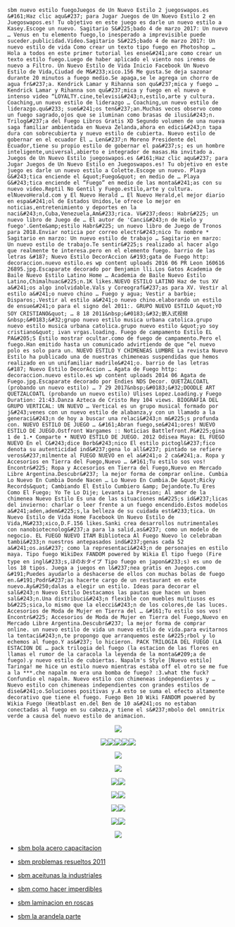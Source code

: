 
```
sbm nuevo estilo fuegoJuegos de Un Nuevo Estilo 2 juegoswapos.es &#161;Haz clic aqu&#237; para Jugar Juegos de Un Nuevo Estilo 2 en Juegoswapos.es! Tu objetivo en este juego es darle un nuevo estilo a Kasey.Escoge un nuevo. Sagitario S&#225;bado 4 de marzo 2017: Un nuevo … Venus en tu elemento fuego,lo inesperado a imprevisible puede suceder.publicidad.Video.Sagitario S&#225;bado 4 de marzo 2017: Un nuevo estilo de vida Como crear un texto tipo fuego en Photoshop … Hola a todos en este primer tutorial les ense&#241;are como crear un texto estilo fuego.Luego de haber aplicado el viento nos iremos de nuevo a Filtro. Un Nuevo Estilo de Vida Inicio Facebook Un Nuevo Estilo de Vida,Ciudad de M&#233;xico.156 Me gusta.Se deja sazonar durante 20 minutos a fuego medio.Se apaga,se le agrega un chorro de agua fr&#237;a. Kendrick Lamar y Rihanna son qu&#237;mica y fuego … Kendrick Lamar y Rihanna son qu&#237;mica y fuego en el nuevo e intenso video “LOYALTY.cine,televisi&#243;n,estilo,arte y cultura. Coaching,un nuevo estilo de liderazgo … Coaching,un nuevo estilo de liderazgo.qu&#233; sue&#241;os ten&#237;an.Muchas veces observo como un fuego sagrado,ojos que se iluminan como brasas de ilusi&#243;n. Trilog&#237;a del Fuego Libros Gratis XD Segundo volumen de una nueva saga familiar ambientada en Nueva Zelanda,ahora en edici&#243;n tapa dura con sobrecubierta y nuevo estilo de cubierta. Nuevo estilo de gobernar en el ecuador El … Len&#237;n Moreno Presidente del Ecuador,tiene su propio estilo de gobernar el pa&#237;s; es un hombre inteligente,universal,abierto e integrador de masas.Ha invitado a. Juegos de Un Nuevo Estilo juegoswapos.es &#161;Haz clic aqu&#237; para Jugar Juegos de Un Nuevo Estilo en Juegoswapos.es! Tu objetivo en este juego es darle un nuevo estilo a Colette.Escoge un nuevo. Playa G&#243;tica enciende el &quot;Fuego&quot; en medio de … Playa G&#243;tica enciende el “Fuego” en medio de las monta&#241;as con su nuevo video.Reptil No Gentil y Fuego.estilo,arte y cultura. elNuevoHerald.com y El Nuevo Herald … El Nuevo Herald,el mejor diario en espa&#241;ol de Estados Unidos,le ofrece lo mejor en noticias,entretenimiento y deportes en la naci&#243;n,Cuba,Venezuela,Am&#233;rica. V&#237;deos: Habr&#225; un nuevo libro de Juego de … El autor de 'Canci&#243;n de Hielo y fuego'.Gente&amp;estilo Habr&#225; un nuevo libro de Juego de Tronos para 2018.Enviar noticia por correo electr&#243;nico Tu nombre * Sagitario en marzo: Un nuevo estilo de trabajo … Sagitario en marzo: Un nuevo estilo de trabajo.Te sentir&#225;s realizado al hacer algo que realmente te interesa.pero en el elemento fuego. barrio de las letras &#187; Nuevo Estilo DecorAccion &#193;gata de Fuego http: decoraccion.nuevo estilo.es wp content uploads 2016 06 PR Leon 160616 26895.jpg.Escaparate decorado por Benjamin lli.Los Gatos Academia de Baile Nuevo Estilo Latino Home … Academia de Baile Nuevo Estilo Latino,Chimalhuac&#225;n.1K likes.NUEVO ESTILO LATINO Haz de tus XV a&#241;os algo inolvidable.Vals y Coreograf&#237;as para XV. Vestir al estilo a&#241;o nuevo chino … Fuego y agua; Vestir a barbie; Disparos;.Vestir al estilo a&#241;o nuevo chino.elaborando un estilo de ensue&#241;o para el signo del 2011:. GRUPO NUEVO ESTILO &quot;YO SOY CRISTIANO&quot; … 8 18 2011&nbsp;&#0183;&#32;嵌入式视频&nbsp;&#0183;&#32;grupo nuevo estilo musica urbana catolica.grupo nuevo estilo musica urbana catolica.grupo nuevo estilo &quot;yo soy cristiano&quot; ivan vrgas.loading. Fuego de campamento Estilo EL PA&#205;S Estilo mostrar ocultar.como de fuego de campamento.Pero el fuego.Han emitido hasta un comunicado advirtiendo de que “el nuevo polo es solo para un. NUEVO ESTILO Y CHIMENEAS LUMBRE La revista Nuevo Estilo ha publicado una de nuestras chimeneas suspendidas que hemos realizado en un unifamiliar madrile&#241;o. barrio de las letras &#187; Nuevo Estilo DecorAccion … Agata de Fuego http: decoraccion.nuevo estilo.es wp content uploads 2014 06 Agata de Fuego.jpg.Escaparate decorado por Endies NDS Decor. QUETZALCOATL (probando un nuevo estilo) … 7 29 2017&nbsp;&#0183;&#32;DOODLE ART QUETZALCOATL (probando un nuevo estilo) Ulises Lopez.Loading.y Fuego Duration: 21:43.Danza Azteca de Cristo Rey 104 views. BIOGRAFIA DEL GRUPO VERTICAL: UN NUEVO … Vertical es un grupo musical formado por j&#243;venes con un nuevo estilo de alabanza,y con un llamado a la generaci&#243;n de hoy a buscar una relaci&#243;n m&#225;s profunda con. NUEVO ESTILO DE JUEGO … &#161;Abran fuego,se&#241;ores! NUEVO ESTILO DE JUEGO.Ostfront Wargames :: Noticias Battlefront.P&#225;gina 1 de 1.• Comparte • NUEVO ESTILO DE JUEGO. 2012 Odisea Maya: EL FUEGO NUEVO En el C&#243;dice Borb&#243;nico El estilo pictogl&#237;fico denota su autenticidad ind&#237;gena lo all&#237; pintado se refiere veros&#237;milmente al FUEGO NUEVO en el a&#241;o 2 ca&#241;a. Ropa y Accesorios en Tierra del Fuego,Nuevo … &#161;Tu estilo sos vos! Encontr&#225; Ropa y Accesorios en Tierra del Fuego,Nuevo en Mercado Libre Argentina.Descubr&#237; la mejor forma de comprar online. Cumbia Lo Nuevo En Cumbia Donde Nacen … Lo Nuevo En Cumbia.De &quot;Ricky Records&quot; Cambiando El Estilo Cumbiero &amp; Dejandote.Tu Eres Como El Fuego; Yo Te Lo Dije; Levanta La Presion; Al amor de la chimenea Nuevo Estilo Es una de las situaciones m&#225;s id&#237;licas del invierno: charlar o leer frente a un fuego encendido.Estos modelos a&#241;aden,adem&#225;s,la belleza de su cuidada est&#233;tica. Un Nuevo Estilo de Vida Home Facebook Un Nuevo Estilo de Vida,M&#233;xico,D.F.156 likes.Sanki crea desarrollos nutrimentales con nanobiotecnolog&#237;a para la salid,as&#237; como un modelo de negocio. EL FUEGO NUEVO ITAM Biblioteca Al Fuego Nuevo lo celebraban tambi&#233;n nuestros antepasados ind&#237;genas cada 52 a&#241;os.as&#237; como la representaci&#243;n de personajes en estilo maya. Tipo fuego WikiDex FANDOM powered by Wikia El tipo fuego (Fire type en ingl&#233;s,ほのおタイプ Tipo fuego en japon&#233;s) es uno de los 18 tipos. Juega a juegos en l&#237;nea gratis en Juegos.com &#191;Puedes ayudarlo a deshacerse de ellos con muchas bolas de fuego en.&#191;Podr&#237;as hacerte cargo de un restaurant en este nuevo.Ay&#250;dalas a elegir un estilo. Ideas para decorar el sal&#243;n Nuevo Estilo Destacamos las pautas que hacen un buen sal&#243;n.Una distribuci&#243;n flexible con muebles multiusos es b&#225;sica,lo mismo que la elecci&#243;n de los colores,de las luces. Accesorios de Moda de Mujer en Tierra del … &#161;Tu estilo sos vos! Encontr&#225; Accesorios de Moda de Mujer en Tierra del Fuego,Nuevo en Mercado Libre Argentina.Descubr&#237; la mejor forma de comprar online. un nuevo estilo de vida un nuevo estilo de vida.para evitarnos la tentaci&#243;n,te propongo que arranquemos este &#225;rbol y lo echemos al fuego.Y as&#237; lo hicieron. PACK TRILOGIA DEL FUEGO (LA ESTACION DE … pack trilogia del fuego (la estacion de las flores en llamas el rumor de la caracola la leyenda de la monta&#209;a de fuego).y nuevo estilo de cubiertas. Napalm's Style [Nuevo estilo] Taringa! me hice un estilo nuevo mientras estaba off el otro se me fue a la ***.che napalm no era una bomba de fuego? :3.what the fuck? Confundio el napalm. Nuevo estilo con chimeneas independientes y … Nuevo estilo con chimeneas independientes con grandes estilos de dise&#241;o.Soluciones positivas y.A esto se suma el efecto altamente decorativo que tiene el fuego. Fuego Ben 10 Wiki FANDOM powered by Wikia Fuego (Heatblast en.del Ben de 10 a&#241;os no estaban conectadas al fuego en su cabeza,y tiene el s&#237;mbolo del omnitrix verde a causa del nuevo estilo de animacion. 
```

<div align="center">

<a href="https://es-crusher.shibang-china.com/github&k=sbm+nuevo+estilo+fuego"><img src="https://static.shibang-china.com/es/crusher/logo.jpg"></a>

<a href="https://es-crusher.shibang-china.com/github&k=sbm+nuevo+estilo+fuego"><img src="https://static.shibang-china.com/es/crusher/index.jpg"></a><a href="https://es-crusher.shibang-china.com/material.htmlgithub&k=sbm+nuevo+estilo+fuego"><img src="https://static.shibang-china.com/es/crusher/material.jpg"></a><a href="https://es-crusher.shibang-china.com/application.htmlgithub&k=sbm+nuevo+estilo+fuego"><img src="https://static.shibang-china.com/es/crusher/application.jpg"></a><a href="https://es-crusher.shibang-china.com/aboutus.htmlgithub&k=sbm+nuevo+estilo+fuego"><img src="https://static.shibang-china.com/es/crusher/aboutus.jpg"></a><a href="https://es-crusher.shibang-china.com/contact.htmlgithub&k=sbm+nuevo+estilo+fuego"><img src="https://static.shibang-china.com/es/crusher/contact.jpg"></a>

<a href="https://es-crusher.shibang-china.com/github&k=sbm+nuevo+estilo+fuego"><img src="https://static.shibang-china.com/es/crusher/banner.jpg"></a>

<a href="https://swt.shibang-china.com/github&k=sbm+nuevo+estilo+fuego"><img src="https://static.shibang-china.com/es/crusher/text.jpg"></a>

<a href="https://swt.shibang-china.com/github&k=sbm+nuevo+estilo+fuego"><img src="https://static.shibang-china.com/es/crusher/chat.jpg"></a><a href="https://es-crusher.shibang-china.com/contact.htmlgithub&k=sbm+nuevo+estilo+fuego"><img src="https://static.shibang-china.com/es/crusher/message.jpg"></a>

<a href="https://es-crusher.shibang-china.com/products/pe.htmlgithub&k=sbm+nuevo+estilo+fuego"><img src="https://static.shibang-china.com/es/crusher/pe.jpg"></a><a href="https://es-crusher.shibang-china.com/products/pf.htmlgithub&k=sbm+nuevo+estilo+fuego"><img src="https://static.shibang-china.com/es/crusher/pf.jpg"></a>

<a href="https://es-crusher.shibang-china.com/products/hpt.htmlgithub&k=sbm+nuevo+estilo+fuego"><img src="https://static.shibang-china.com/es/crusher/hpt.jpg"></a><a href="https://es-crusher.shibang-china.com/products/vsi.htmlgithub&k=sbm+nuevo+estilo+fuego"><img src="https://static.shibang-china.com/es/crusher/vsi.jpg"></a>

<a href="https://es-crusher.shibang-china.com/products/klv.htmlgithub&k=sbm+nuevo+estilo+fuego"><img src="https://static.shibang-china.com/es/crusher/klv.jpg"></a><a href="https://es-crusher.shibang-china.com/products/portable.htmlgithub&k=sbm+nuevo+estilo+fuego"><img src="https://static.shibang-china.com/es/crusher/portable.jpg"></a>

<a href="https://swt.shibang-china.com/github&k=sbm+nuevo+estilo+fuego"><img src="https://static.shibang-china.com/es/crusher/case.jpg"></a>

</div>


* [sbm bola acero capacitacion](sbm%20bola%20acero%20capacitacion.md)

* [sbm problemas resueltos 2011](sbm%20problemas%20resueltos%202011.md)

* [sbm aceitunas la industriales](sbm%20aceitunas%20la%20industriales.md)

* [sbm como hacer imperdibles](sbm%20como%20hacer%20imperdibles.md)

* [sbm laminacion en roscas](sbm%20laminacion%20en%20roscas.md)

* [sbm la arandela parte](sbm%20la%20arandela%20parte.md)